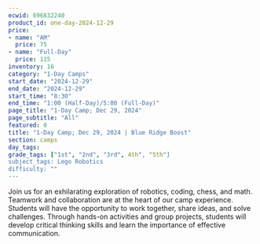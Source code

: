 ```yaml
---
ecwid: 696832240
product_id: one-day-2024-12-29
price:
- name: "AM"
  price: 75
- name: "Full-Day"
  price: 115
inventory: 16
category: "1-Day Camps"
start_date: "2024-12-29"
end_date: "2024-12-29"
start_time: "8:30"
end_time: "1:00 (Half-Day)/5:00 (Full-Day)"
page_title: "1-Day Camp; Dec 29, 2024"
page_subtitle: "All"
featured: 0
title: "1-Day Camp; Dec 29, 2024 | Blue Ridge Boost"
section: camps
day_tags: 
grade_tags: ["1st", "2nd", "3rd", 4th", "5th"]
subject_tags: Lego Robotics
difficulty: ""
---
```

Join us for an exhilarating exploration of robotics, coding, chess, and math. Teamwork and collaboration are at the heart of our camp experience. Students will have the opportunity to work together, share ideas, and solve challenges. Through hands-on activities and group projects, students will develop critical thinking skills and learn the importance of effective communication.
